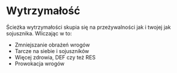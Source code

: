# Wytrzymałość

Ścieżka wytrzymałości skupia się na przeżywalności jak i twojej jak sojusznika. Wliczając w to:

* Zmniejszanie obrażeń wrogów
* Tarcze na siebie i sojuszników
* Więcej zdrowia, DEF czy też RES
* Prowokacja wrogów
